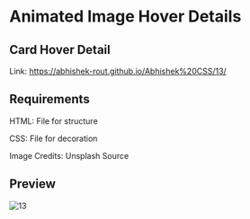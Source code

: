 # Animated Image Hover Details

## Card Hover Detail

  Link: https://abhishek-rout.github.io/Abhishek%20CSS/13/

## Requirements
  HTML: File for structure

  CSS: File for decoration
  
  Image Credits: Unsplash Source

## Preview

![13](https://user-images.githubusercontent.com/64718836/92392404-dc52cd80-f13b-11ea-9fb8-434ecbf1fa5e.PNG)

